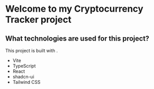 # Welcome to my Cryptocurrency Tracker project

## What technologies are used for this project?

This project is built with .

- Vite
- TypeScript
- React
- shadcn-ui
- Tailwind CSS
